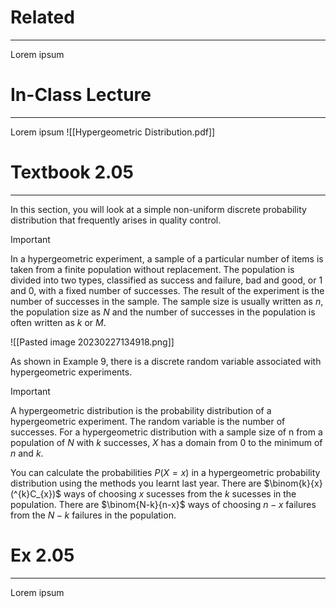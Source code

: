 # Related
---
Lorem ipsum

# In-Class Lecture
---
Lorem ipsum
![[Hypergeometric Distribution.pdf]]
# Textbook 2.05
---
In this section, you will look at a simple non-uniform discrete probability distribution that frequently arises in quality control.

>[!important]
>In a hypergeometric experiment, a sample of a particular number of items is taken from a finite population without replacement. The population is divided into two types, classified as success and failure, bad and good, or $1$ and $0$, with a fixed number of successes. The result of the experiment is the number of successes in the sample.
>The sample size is usually written as $n$, the population size as $N$ and the number of successes in the population is often written as $k$ or $M$.


![[Pasted image 20230227134918.png]]

As shown in Example 9, there is a discrete random variable associated with hypergeometric experiments.

>[!important]
>A hypergeometric distribution is the probability distribution of a hypergeometric experiment. The random variable is the number of successes. For a hypergeometric distribution with a sample size of n from a population of $N$ with $k$ successes, $X$ has a domain from $0$ to the minimum of $n$ and $k$.

You can calculate the probabilities $P(X = x)$ in a hypergeometric probability distribution using the methods you learnt last year.
There are $\binom{k}{x}(^{k}C_{x})$ ways of choosing $x$ sucesses from the $k$ sucesses in the population.
There are $\binom{N-k}{n-x}$ ways of choosing $n-x$ failures from the $N-k$ failures in the population.
# Ex 2.05
---
Lorem ipsum